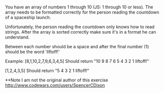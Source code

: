 You have an array of numbers 1 through 10 (JS: 1 through 10 or less). The array needs to be formatted correctly for the person reading the countdown of a spaceship launch.

Unfortunately, the person reading the countdown only knows how to read strings. After the array is sorted correctly make sure it's in a format he can understand.

Between each number should be a space and after the final number (1) should be the word 'liftoff!'

Example:
[8,1,10,2,7,9,6,3,4,5]
Should return
"10 9 8 7 6 5 4 3 2 1 liftoff!"

[1,2,4,3,5]
Should return
"5 4 3 2 1 liftoff!"

**Note I am not the original author of this exercise http://www.codewars.com/users/SpencerCDixon
